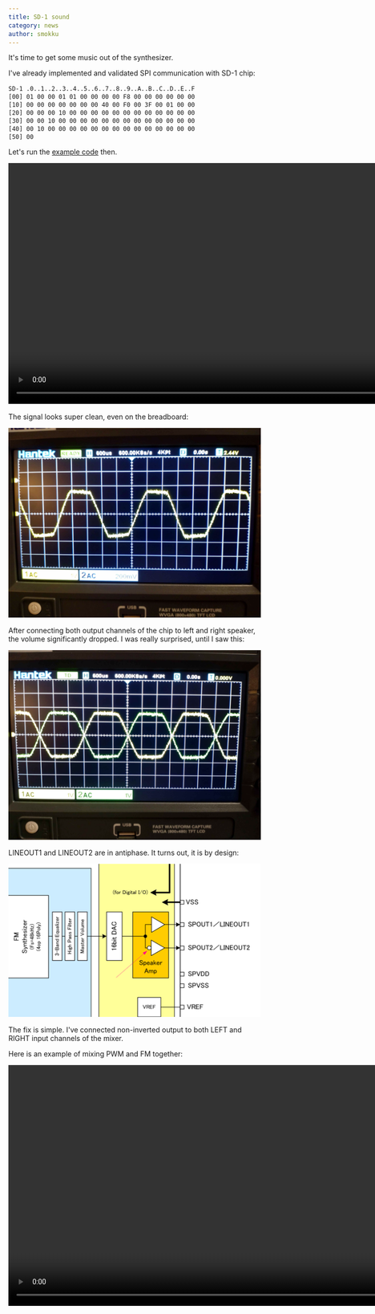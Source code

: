 ```yaml
---
title: SD-1 sound
category: news
author: smokku
---
```


It's time to get some music out of the synthesizer.

I've already implemented and validated SPI communication with SD-1 chip:

```console
SD-1 .0..1..2..3..4..5..6..7..8..9..A..B..C..D..E..F
[00] 01 00 00 01 01 00 00 00 00 F8 00 00 00 00 00 00
[10] 00 00 00 00 00 00 00 40 00 F0 00 3F 00 01 00 00
[20] 00 00 00 10 00 00 00 00 00 00 00 00 00 00 00 00
[30] 00 00 10 00 00 00 00 00 00 00 00 00 00 00 00 00
[40] 00 10 00 00 00 00 00 00 00 00 00 00 00 00 00 00
[50] 00
```

Let's run the [example code][1] then.

[1]: https://github.com/danielrfry/ymf825board/blob/master/sample1/ymf825board_sample1/ymf825board_sample1.ino

<video controls height="480">
  <source src="/media/2024-09-06_SD-1.mp4" type="video/mp4" />
  Download the <a href="/media/2024-09-06_SD-1.mp4">MP4 video</a>.
</video>

The signal looks super clean, even on the breadboard:

![SD-1 sound on oscilloscope](/media/2024-09-06_SD-1.png)

After connecting both output channels of the chip to left and right speaker,
the volume significantly dropped. I was really surprised, until I saw this:

![SD-1 channels on oscilloscope](/media/2024-09-06_SD-1_antiphase.png)

LINEOUT1 and LINEOUT2 are in antiphase. It turns out, it is by design:

![SD-1 output schematic](/media/2024-09-06_SD-1_output.png)

The fix is simple. I've connected non-inverted output to both LEFT and RIGHT input channels of the mixer.

Here is an example of mixing PWM and FM together:

<video controls height="480">
  <source src="/media/2024-09-08_SD-1_PWM.mp4" type="video/mp4" />
  Download the <a href="/media/2024-09-08_SD-1_PWM.mp4">MP4 video</a>.
</video>
